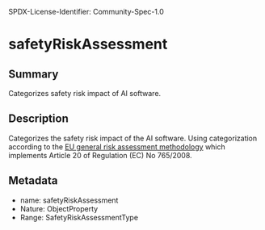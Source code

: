 SPDX-License-Identifier: Community-Spec-1.0

# safetyRiskAssessment

## Summary

Categorizes safety risk impact of AI software.

## Description

Categorizes the safety risk impact of the AI software.
Using categorization according to the [EU general risk assessment methodology](https://ec.europa.eu/docsroom/documents/17107) which implements Article 20 of Regulation (EC) No 765/2008.

## Metadata

- name: safetyRiskAssessment
- Nature: ObjectProperty
- Range: SafetyRiskAssessmentType
